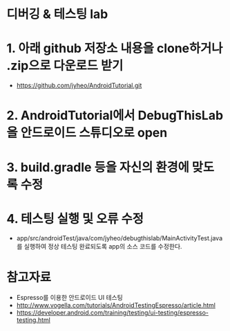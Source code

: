 디버깅 & 테스팅 lab
===================

# 1. 아래 github 저장소 내용을 clone하거나 .zip으로 다운로드 받기
- https://github.com/jyheo/AndroidTutorial.git

# 2. AndroidTutorial에서 DebugThisLab을 안드로이드 스튜디오로 open

# 3. build.gradle 등을 자신의 환경에 맞도록 수정

# 4. 테스팅 실행 및 오류 수정
- app/src/androidTest/java/com/jyheo/debugthislab/MainActivityTest.java 를 실행하여 정상 테스팅 완료되도록 app의 소스 코드를 수정한다.

# 참고자료
- Espresso를 이용한 안드로이드 UI 테스팅
- http://www.vogella.com/tutorials/AndroidTestingEspresso/article.html
- https://developer.android.com/training/testing/ui-testing/espresso-testing.html